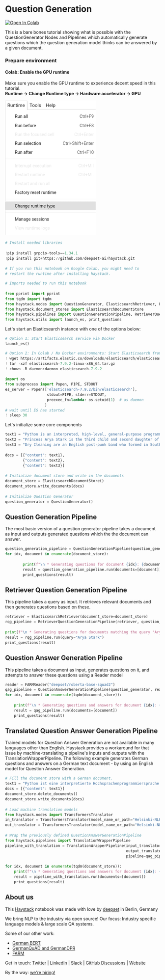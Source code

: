 <!---
title: "Tutorial 13"
metaTitle: "Question Generation"
metaDescription: ""
slug: "/docs/tutorial13"
date: "2021-08-23"
id: "tutorial13md"
--->

# Question Generation

[![Open In Colab](https://colab.research.google.com/assets/colab-badge.svg)](https://colab.research.google.com/github/deepset-ai/haystack/blob/master/tutorials/Tutorial13_Question_generation.ipynb)

This is a bare bones tutorial showing what is possible with the QuestionGenerator Nodes and Pipelines which automatically
generate questions which the question generation model thinks can be answered by a given document.

### Prepare environment

#### Colab: Enable the GPU runtime
Make sure you enable the GPU runtime to experience decent speed in this tutorial.  
**Runtime -> Change Runtime type -> Hardware accelerator -> GPU**

<img src="https://raw.githubusercontent.com/deepset-ai/haystack/master/docs/img/colab_gpu_runtime.jpg">


```python
# Install needed libraries

!pip install grpcio-tools==1.34.1
!pip install git+https://github.com/deepset-ai/haystack.git

# If you run this notebook on Google Colab, you might need to
# restart the runtime after installing haystack.
```


```python
# Imports needed to run this notebook

from pprint import pprint
from tqdm import tqdm
from haystack.nodes import QuestionGenerator, ElasticsearchRetriever, FARMReader
from haystack.document_stores import ElasticsearchDocumentStore
from haystack.pipelines import QuestionGenerationPipeline, RetrieverQuestionGenerationPipeline, QuestionAnswerGenerationPipeline
from haystack.utils import launch_es, print_questions

```

Let's start an Elasticsearch instance with one of the options below:


```python
# Option 1: Start Elasticsearch service via Docker
launch_es()
```


```python
# Option 2: In Colab / No Docker environments: Start Elasticsearch from source
! wget https://artifacts.elastic.co/downloads/elasticsearch/elasticsearch-7.9.2-linux-x86_64.tar.gz -q
! tar -xzf elasticsearch-7.9.2-linux-x86_64.tar.gz
! chown -R daemon:daemon elasticsearch-7.9.2

import os
from subprocess import Popen, PIPE, STDOUT
es_server = Popen(['elasticsearch-7.9.2/bin/elasticsearch'],
                   stdout=PIPE, stderr=STDOUT,
                   preexec_fn=lambda: os.setuid(1)  # as daemon
                  )
# wait until ES has started
! sleep 30
```

Let's initialize some core components


```python
text1 = "Python is an interpreted, high-level, general-purpose programming language. Created by Guido van Rossum and first released in 1991, Python's design philosophy emphasizes code readability with its notable use of significant whitespace."
text2 = "Princess Arya Stark is the third child and second daughter of Lord Eddard Stark and his wife, Lady Catelyn Stark. She is the sister of the incumbent Westerosi monarchs, Sansa, Queen in the North, and Brandon, King of the Andals and the First Men. After narrowly escaping the persecution of House Stark by House Lannister, Arya is trained as a Faceless Man at the House of Black and White in Braavos, using her abilities to avenge her family. Upon her return to Westeros, she exacts retribution for the Red Wedding by exterminating the Frey male line."
text3 = "Dry Cleaning are an English post-punk band who formed in South London in 2018.[3] The band is composed of vocalist Florence Shaw, guitarist Tom Dowse, bassist Lewis Maynard and drummer Nick Buxton. They are noted for their use of spoken word primarily in lieu of sung vocals, as well as their unconventional lyrics. Their musical stylings have been compared to Wire, Magazine and Joy Division.[4] The band released their debut single, 'Magic of Meghan' in 2019. Shaw wrote the song after going through a break-up and moving out of her former partner's apartment the same day that Meghan Markle and Prince Harry announced they were engaged.[5] This was followed by the release of two EPs that year: Sweet Princess in August and Boundary Road Snacks and Drinks in October. The band were included as part of the NME 100 of 2020,[6] as well as DIY magazine's Class of 2020.[7] The band signed to 4AD in late 2020 and shared a new single, 'Scratchcard Lanyard'.[8] In February 2021, the band shared details of their debut studio album, New Long Leg. They also shared the single 'Strong Feelings'.[9] The album, which was produced by John Parish, was released on 2 April 2021.[10]"

docs = [{"content": text1},
        {"content": text2},
        {"content": text3}]

# Initialize document store and write in the documents
document_store = ElasticsearchDocumentStore()
document_store.write_documents(docs)

# Initialize Question Generator
question_generator = QuestionGenerator()
```

## Question Generation Pipeline

The most basic version of a question generator pipeline takes a document as input and outputs generated questions
which the the document can answer.


```python
question_generation_pipeline = QuestionGenerationPipeline(question_generator)
for idx, document in enumerate(document_store):
        
        print(f"\n * Generating questions for document {idx}: {document.content[:100]}...\n")
        result = question_generation_pipeline.run(documents=[document])
        print_questions(result)
```

## Retriever Question Generation Pipeline

This pipeline takes a query as input. It retrieves relevant documents and then generates questions based on these.


```python
retriever = ElasticsearchRetriever(document_store=document_store)
rqg_pipeline = RetrieverQuestionGenerationPipeline(retriever, question_generator)

print(f"\n * Generating questions for documents matching the query 'Arya Stark'\n")
result = rqg_pipeline.run(query="Arya Stark")
print_questions(result)
```

## Question Answer Generation Pipeline

This pipeline takes a document as input, generates questions on it, and attempts to answer these questions using
a Reader model


```python
reader = FARMReader("deepset/roberta-base-squad2")
qag_pipeline = QuestionAnswerGenerationPipeline(question_generator, reader)
for idx, document in enumerate(tqdm(document_store)):

    print(f"\n * Generating questions and answers for document {idx}: {document.content[:100]}...\n")
    result = qag_pipeline.run(documents=[document])
    print_questions(result)
```

## Translated Question Answer Generation Pipeline
Trained models for Question Answer Generation are not available in many languages other than English. Haystack
provides a workaround for that issue by machine-translating a pipeline's inputs and outputs with the
TranslationWrapperPipeline. The following example generates German questions and answers on a German text
document - by using an English model for Question Answer Generation.


```python
# Fill the document store with a German document.
text1 = "Python ist eine interpretierte Hochsprachenprogrammiersprache für allgemeine Zwecke. Sie wurde von Guido van Rossum entwickelt und 1991 erstmals veröffentlicht. Die Design-Philosophie von Python legt den Schwerpunkt auf die Lesbarkeit des Codes und die Verwendung von viel Leerraum (Whitespace)."
docs = [{"content": text1}]
document_store.delete_documents()
document_store.write_documents(docs)

# Load machine translation models
from haystack.nodes import TransformersTranslator
in_translator = TransformersTranslator(model_name_or_path="Helsinki-NLP/opus-mt-de-en")
out_translator = TransformersTranslator(model_name_or_path="Helsinki-NLP/opus-mt-en-de")

# Wrap the previously defined QuestionAnswerGenerationPipeline
from haystack.pipelines import TranslationWrapperPipeline
pipeline_with_translation = TranslationWrapperPipeline(input_translator=in_translator,
                                                       output_translator=out_translator,
                                                       pipeline=qag_pipeline)

for idx, document in enumerate(tqdm(document_store)):
    print(f"\n * Generating questions and answers for document {idx}: {document.content[:100]}...\n")
    result = pipeline_with_translation.run(documents=[document])
    print_questions(result)
```

## About us

This [Haystack](https://github.com/deepset-ai/haystack/) notebook was made with love by [deepset](https://deepset.ai/) in Berlin, Germany

We bring NLP to the industry via open source!
Our focus: Industry specific language models & large scale QA systems.

Some of our other work:
- [German BERT](https://deepset.ai/german-bert)
- [GermanQuAD and GermanDPR](https://deepset.ai/germanquad)
- [FARM](https://github.com/deepset-ai/FARM)

Get in touch:
[Twitter](https://twitter.com/deepset_ai) | [LinkedIn](https://www.linkedin.com/company/deepset-ai/) | [Slack](https://haystack.deepset.ai/community/join) | [GitHub Discussions](https://github.com/deepset-ai/haystack/discussions) | [Website](https://deepset.ai)

By the way: [we're hiring!](https://www.deepset.ai/jobs)
